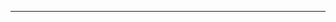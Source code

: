 <!--
CO_OP_TRANSLATOR_METADATA:
{
  "original_hash": "661bbc8e2592ebbb96aa84b1462f5755",
  "translation_date": "2025-08-28T20:08:33+00:00",
  "source_file": "03-CoreGenerativeAITechniques/README.md",
  "language_code": "nl"
}
-->


---

